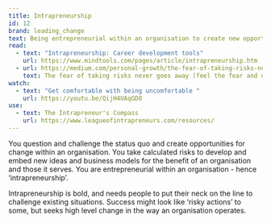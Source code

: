 ```yaml
---
title: Intrapreneurship
id: 12
brand: leading_change
text: Being entrepreneurial within an organisation to create new opportunities
read:
  - text: "Intrapreneurship: Career development tools"
    url: https://www.mindtools.com/pages/article/intrapreneurship.htm
  - url: https://medium.com/personal-growth/the-fear-of-taking-risks-never-goes-away-feel-the-fear-and-do-it-anyway-32fbf10d973f
    text: The fear of taking risks never goes away (feel the fear and do it anyway)
watch:
  - text: "Get comfortable with being uncomfortable "
    url: https://youtu.be/QijH4UAqGD8
use:
  - text: The Intrapreneur's Compass
    url: https://www.leagueofintrapreneurs.com/resources/
---
```

You question and challenge the status quo and create opportunities for change within an organisation. You take calculated risks to develop and embed new ideas and business models for the benefit of an organisation and those it serves. You are entrepreneurial within an organisation - hence ‘intrapreneurship’.

Intrapreneurship is bold, and needs people to put their neck on the line to challenge existing situations. Success might look like ‘risky actions’ to some, but seeks high level change in the way an organisation operates.